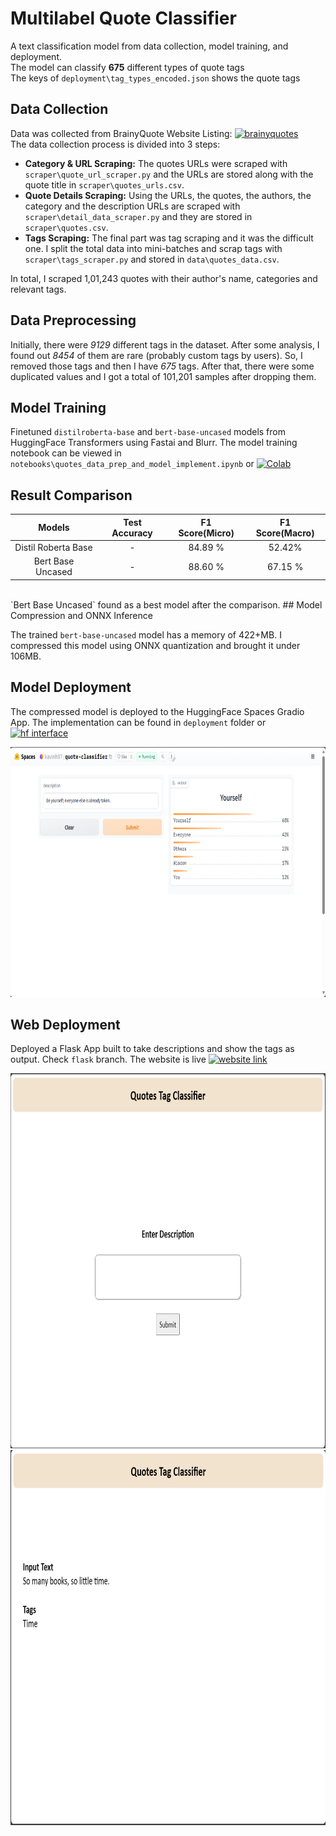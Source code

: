 # Multilabel Quote Classifier

A text classification model from data collection, model training, and deployment. <br/>
The model can classify **675** different types of quote tags <br/>The keys of `deployment\tag_types_encoded.json` shows the quote tags

 ## Data Collection

Data was collected from BrainyQuote Website Listing: [![brainyquotes](https://img.shields.io/badge/www.brainyquote.com-blue)](https://www.brainyquote.com/topics) <br/>The data collection process is divided into 3 steps:

- **Category & URL Scraping:** The quotes URLs were scraped with `scraper\quote_url_scraper.py` and the URLs are stored along with the quote title in `scraper\quotes_urls.csv`.
- **Quote Details Scraping:** Using the URLs, the quotes, the authors, the category and the description URLs are scraped with `scraper\detail_data_scraper.py` and they are stored in `scraper\quotes.csv`.
- **Tags Scraping:** The final part was tag scraping and it was the difficult one. I split the total data into mini-batches and scrap tags with `scraper\tags_scraper.py` and stored in `data\quotes_data.csv`.

In total, I scraped 1,01,243 quotes with their author's name, categories and relevant tags. 

## Data Preprocessing

Initially, there were *9129* different tags in the dataset. After some analysis, I found out *8454* of them are rare (probably custom tags by users). So, I removed those tags and then I have *675* tags. After that, there were some duplicated values and I got a total of 101,201 samples after dropping them.

## Model Training

Finetuned `distilroberta-base` and `bert-base-uncased` models from HuggingFace Transformers using Fastai and Blurr. The model training notebook can be viewed in `notebooks\quotes_data_prep_and_model_implement.ipynb` or [![Colab](https://img.shields.io/badge/-quotes_data_prep_and_model_implement.ipynb-blue?logo=googlecolab)](https://colab.research.google.com/drive/1GcgSEmS1FCtnuL6XmPLurVufQJcYaSsa?usp=sharing)

## Result Comparison

Models|Test Accuracy|F1 Score(Micro)|F1 Score(Macro)
:---:|:---:|:---:|:---:
Distil Roberta Base| - | 84.89 % | 52.42%
Bert Base Uncased| - | 88.60 % | 67.15 %

<br>
`Bert Base Uncased` found as a best model after the comparison.
## Model Compression and ONNX Inference

The trained `bert-base-uncased` model has a memory of 422+MB. I compressed this model using ONNX quantization and brought it under 106MB. 

## Model Deployment

The compressed model is deployed to the HuggingFace Spaces Gradio App. The implementation can be found in `deployment` folder or [![hf interface](https://img.shields.io/badge/Hugging_face-Interface-FFFF00)](https://huggingface.co/spaces/kavinh07/quote-classifier)

<img src = "deployment\hugging_face_interface.png" width="700" height="400">

## Web Deployment
Deployed a Flask App built to take descriptions and show the tags as output. Check `flask` branch. The website is live [![website link](https://img.shields.io/badge/www.multilabelquoteclassifier.onrender.com-blue)](https://multilabelquoteclassifier.onrender.com)

<img src = "deployment\webpage-1.png" width="800" height="600">
<img src = "deployment\webpage-2.png" width="800" height="600">
